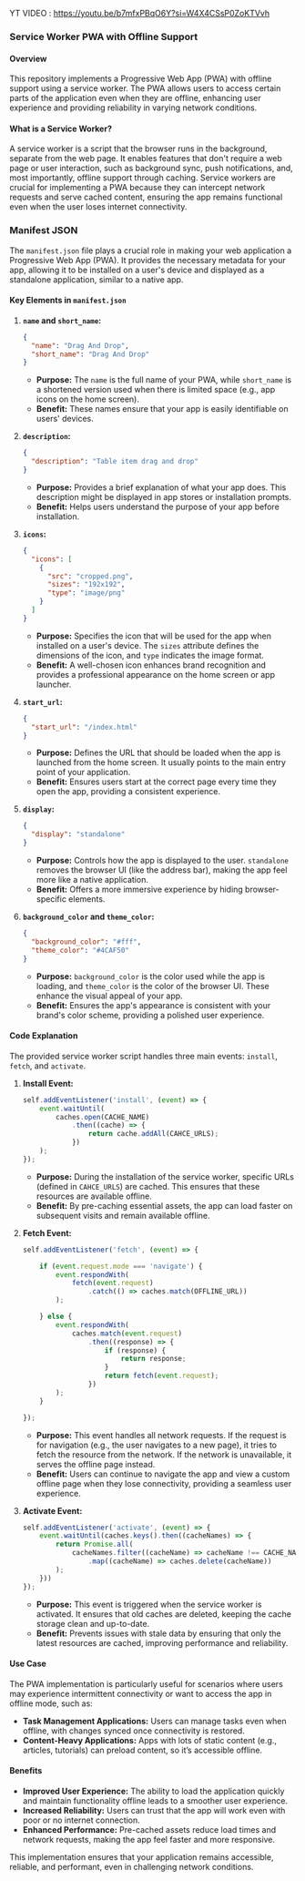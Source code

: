 YT VIDEO : https://youtu.be/b7mfxPBqO6Y?si=W4X4CSsP0ZoKTVvh


### Service Worker PWA with Offline Support

#### Overview

This repository implements a Progressive Web App (PWA) with offline support using a service worker. The PWA allows users to access certain parts of the application even when they are offline, enhancing user experience and providing reliability in varying network conditions.

#### What is a Service Worker?

A service worker is a script that the browser runs in the background, separate from the web page. It enables features that don't require a web page or user interaction, such as background sync, push notifications, and, most importantly, offline support through caching. Service workers are crucial for implementing a PWA because they can intercept network requests and serve cached content, ensuring the app remains functional even when the user loses internet connectivity.



### Manifest JSON

The `manifest.json` file plays a crucial role in making your web application a Progressive Web App (PWA). It provides the necessary metadata for your app, allowing it to be installed on a user's device and displayed as a standalone application, similar to a native app.

#### Key Elements in `manifest.json`

1. **`name` and `short_name`:**
   ```json
   {
     "name": "Drag And Drop",
     "short_name": "Drag And Drop"
   }
   ```
   - **Purpose:** The `name` is the full name of your PWA, while `short_name` is a shortened version used when there is limited space (e.g., app icons on the home screen). 
   - **Benefit:** These names ensure that your app is easily identifiable on users' devices.

2. **`description`:**
   ```json
   {
     "description": "Table item drag and drop"
   }
   ```
   - **Purpose:** Provides a brief explanation of what your app does. This description might be displayed in app stores or installation prompts.
   - **Benefit:** Helps users understand the purpose of your app before installation.

3. **`icons`:**
   ```json
   {
     "icons": [
       {
         "src": "cropped.png",
         "sizes": "192x192",
         "type": "image/png"
       }
     ]
   }
   ```
   - **Purpose:** Specifies the icon that will be used for the app when installed on a user's device. The `sizes` attribute defines the dimensions of the icon, and `type` indicates the image format.
   - **Benefit:** A well-chosen icon enhances brand recognition and provides a professional appearance on the home screen or app launcher.

4. **`start_url`:**
   ```json
   {
     "start_url": "/index.html"
   }
   ```
   - **Purpose:** Defines the URL that should be loaded when the app is launched from the home screen. It usually points to the main entry point of your application.
   - **Benefit:** Ensures users start at the correct page every time they open the app, providing a consistent experience.

5. **`display`:**
   ```json
   {
     "display": "standalone"
   }
   ```
   - **Purpose:** Controls how the app is displayed to the user. `standalone` removes the browser UI (like the address bar), making the app feel more like a native application.
   - **Benefit:** Offers a more immersive experience by hiding browser-specific elements.

6. **`background_color` and `theme_color`:**
   ```json
   {
     "background_color": "#fff",
     "theme_color": "#4CAF50"
   }
   ```
   - **Purpose:** `background_color` is the color used while the app is loading, and `theme_color` is the color of the browser UI. These enhance the visual appeal of your app.
   - **Benefit:** Ensures the app's appearance is consistent with your brand's color scheme, providing a polished user experience.


#### Code Explanation

The provided service worker script handles three main events: `install`, `fetch`, and `activate`.

1. **Install Event:**
   ```javascript
   self.addEventListener('install', (event) => {
       event.waitUntil(
           caches.open(CACHE_NAME)
               .then((cache) => {
                   return cache.addAll(CAHCE_URLS);
               })
       );
   });
   ```
   - **Purpose:** During the installation of the service worker, specific URLs (defined in `CAHCE_URLS`) are cached. This ensures that these resources are available offline.
   - **Benefit:** By pre-caching essential assets, the app can load faster on subsequent visits and remain available offline.

2. **Fetch Event:**
   ```javascript
   self.addEventListener('fetch', (event) => {

       if (event.request.mode === 'navigate') {
           event.respondWith(
               fetch(event.request)
                   .catch(() => caches.match(OFFLINE_URL))
           );

       } else {
           event.respondWith(
               caches.match(event.request)
                   .then((response) => {
                       if (response) {
                           return response;
                       }
                       return fetch(event.request);
                   })
           );
       }

   });
   ```
   - **Purpose:** This event handles all network requests. If the request is for navigation (e.g., the user navigates to a new page), it tries to fetch the resource from the network. If the network is unavailable, it serves the offline page instead.
   - **Benefit:** Users can continue to navigate the app and view a custom offline page when they lose connectivity, providing a seamless user experience.

3. **Activate Event:**
   ```javascript
   self.addEventListener('activate', (event) => {
       event.waitUntil(caches.keys().then((cacheNames) => {
           return Promise.all(
               cacheNames.filter((cacheName) => cacheName !== CACHE_NAME)
                   .map((cacheName) => caches.delete(cacheName))
           );
       }))
   });
   ```
   - **Purpose:** This event is triggered when the service worker is activated. It ensures that old caches are deleted, keeping the cache storage clean and up-to-date.
   - **Benefit:** Prevents issues with stale data by ensuring that only the latest resources are cached, improving performance and reliability.

#### Use Case

The PWA implementation is particularly useful for scenarios where users may experience intermittent connectivity or want to access the app in offline mode, such as:
- **Task Management Applications:** Users can manage tasks even when offline, with changes synced once connectivity is restored.
- **Content-Heavy Applications:** Apps with lots of static content (e.g., articles, tutorials) can preload content, so it’s accessible offline.

#### Benefits

- **Improved User Experience:** The ability to load the application quickly and maintain functionality offline leads to a smoother user experience.
- **Increased Reliability:** Users can trust that the app will work even with poor or no internet connection.
- **Enhanced Performance:** Pre-cached assets reduce load times and network requests, making the app feel faster and more responsive.

This implementation ensures that your application remains accessible, reliable, and performant, even in challenging network conditions.
